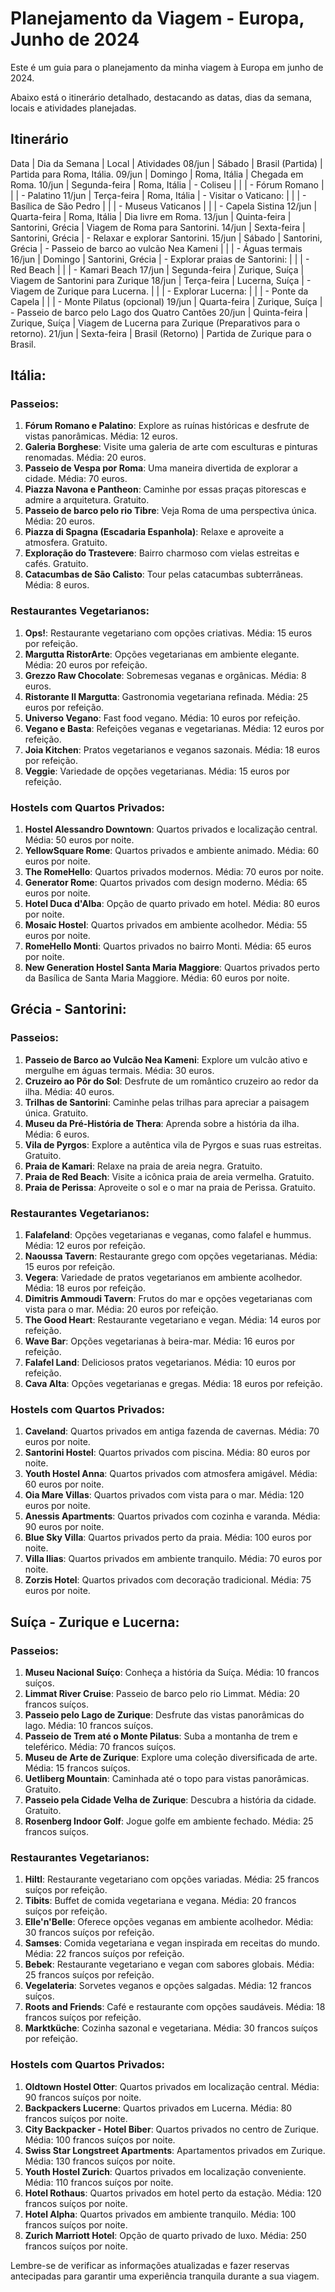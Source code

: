 # Planejamento da Viagem - Europa, Junho de 2024

Este é um guia para o planejamento da minha viagem à Europa em junho de 2024.

Abaixo está o itinerário detalhado, destacando as datas, dias da semana, locais e atividades planejadas.

## Itinerário

Data | Dia da Semana | Local | Atividades
08/jun | Sábado | Brasil (Partida) | Partida para Roma, Itália.
09/jun | Domingo | Roma, Itália | Chegada em Roma.
10/jun | Segunda-feira | Roma, Itália | - Coliseu
| | | - Fórum Romano
| | | - Palatino
11/jun | Terça-feira | Roma, Itália | - Visitar o Vaticano:
| | | - Basílica de São Pedro
| | | - Museus Vaticanos
| | | - Capela Sistina
12/jun | Quarta-feira | Roma, Itália | Dia livre em Roma.
13/jun | Quinta-feira | Santorini, Grécia | Viagem de Roma para Santorini.
14/jun | Sexta-feira | Santorini, Grécia | - Relaxar e explorar Santorini.
15/jun | Sábado | Santorini, Grécia | - Passeio de barco ao vulcão Nea Kameni
| | | - Águas termais
16/jun | Domingo | Santorini, Grécia | - Explorar praias de Santorini:
| | | - Red Beach
| | | - Kamari Beach
17/jun | Segunda-feira | Zurique, Suíça | Viagem de Santorini para Zurique
18/jun | Terça-feira | Lucerna, Suíça | - Viagem de Zurique para Lucerna.
| | | - Explorar Lucerna:
| | | - Ponte da Capela
| | | - Monte Pilatus (opcional)
19/jun | Quarta-feira | Zurique, Suíça | - Passeio de barco pelo Lago dos Quatro Cantões
20/jun | Quinta-feira | Zurique, Suíça | Viagem de Lucerna para Zurique (Preparativos para o retorno).
21/jun | Sexta-feira | Brasil (Retorno) | Partida de Zurique para o Brasil.

## Itália:

### Passeios:

1. **Fórum Romano e Palatino**: Explore as ruínas históricas e desfrute de vistas panorâmicas. Média: 12 euros.
2. **Galeria Borghese**: Visite uma galeria de arte com esculturas e pinturas renomadas. Média: 20 euros.
3. **Passeio de Vespa por Roma**: Uma maneira divertida de explorar a cidade. Média: 70 euros.
4. **Piazza Navona e Pantheon**: Caminhe por essas praças pitorescas e admire a arquitetura. Gratuito.
5. **Passeio de barco pelo rio Tibre**: Veja Roma de uma perspectiva única. Média: 20 euros.
6. **Piazza di Spagna (Escadaria Espanhola)**: Relaxe e aproveite a atmosfera. Gratuito.
7. **Exploração do Trastevere**: Bairro charmoso com vielas estreitas e cafés. Gratuito.
8. **Catacumbas de São Calisto**: Tour pelas catacumbas subterrâneas. Média: 8 euros.

### Restaurantes Vegetarianos:

1. **Ops!**: Restaurante vegetariano com opções criativas. Média: 15 euros por refeição.
2. **Margutta RistorArte**: Opções vegetarianas em ambiente elegante. Média: 20 euros por refeição.
3. **Grezzo Raw Chocolate**: Sobremesas veganas e orgânicas. Média: 8 euros.
4. **Ristorante Il Margutta**: Gastronomia vegetariana refinada. Média: 25 euros por refeição.
5. **Universo Vegano**: Fast food vegano. Média: 10 euros por refeição.
6. **Vegano e Basta**: Refeições veganas e vegetarianas. Média: 12 euros por refeição.
7. **Joia Kitchen**: Pratos vegetarianos e veganos sazonais. Média: 18 euros por refeição.
8. **Veggie**: Variedade de opções vegetarianas. Média: 15 euros por refeição.

### Hostels com Quartos Privados:

1. **Hostel Alessandro Downtown**: Quartos privados e localização central. Média: 50 euros por noite.
2. **YellowSquare Rome**: Quartos privados e ambiente animado. Média: 60 euros por noite.
3. **The RomeHello**: Quartos privados modernos. Média: 70 euros por noite.
4. **Generator Rome**: Quartos privados com design moderno. Média: 65 euros por noite.
5. **Hotel Duca d'Alba**: Opção de quarto privado em hotel. Média: 80 euros por noite.
6. **Mosaic Hostel**: Quartos privados em ambiente acolhedor. Média: 55 euros por noite.
7. **RomeHello Monti**: Quartos privados no bairro Monti. Média: 65 euros por noite.
8. **New Generation Hostel Santa Maria Maggiore**: Quartos privados perto da Basílica de Santa Maria Maggiore. Média: 60 euros por noite.

## Grécia - Santorini:

### Passeios:

1. **Passeio de Barco ao Vulcão Nea Kameni**: Explore um vulcão ativo e mergulhe em águas termais. Média: 30 euros.
2. **Cruzeiro ao Pôr do Sol**: Desfrute de um romântico cruzeiro ao redor da ilha. Média: 40 euros.
3. **Trilhas de Santorini**: Caminhe pelas trilhas para apreciar a paisagem única. Gratuito.
4. **Museu da Pré-História de Thera**: Aprenda sobre a história da ilha. Média: 6 euros.
5. **Vila de Pyrgos**: Explore a autêntica vila de Pyrgos e suas ruas estreitas. Gratuito.
6. **Praia de Kamari**: Relaxe na praia de areia negra. Gratuito.
7. **Praia de Red Beach**: Visite a icônica praia de areia vermelha. Gratuito.
8. **Praia de Perissa**: Aproveite o sol e o mar na praia de Perissa. Gratuito.

### Restaurantes Vegetarianos:

1. **Falafeland**: Opções vegetarianas e veganas, como falafel e hummus. Média: 12 euros por refeição.
2. **Naoussa Tavern**: Restaurante grego com opções vegetarianas. Média: 15 euros por refeição.
3. **Vegera**: Variedade de pratos vegetarianos em ambiente acolhedor. Média: 18 euros por refeição.
4. **Dimitris Ammoudi Tavern**: Frutos do mar e opções vegetarianas com vista para o mar. Média: 20 euros por refeição.
5. **The Good Heart**: Restaurante vegetariano e vegan. Média: 14 euros por refeição.
6. **Wave Bar**: Opções vegetarianas à beira-mar. Média: 16 euros por refeição.
7. **Falafel Land**: Deliciosos pratos vegetarianos. Média: 10 euros por refeição.
8. **Cava Alta**: Opções vegetarianas e gregas. Média: 18 euros por refeição.

### Hostels com Quartos Privados:

1. **Caveland**: Quartos privados em antiga fazenda de cavernas. Média: 70 euros por noite.
2. **Santorini Hostel**: Quartos privados com piscina. Média: 80 euros por noite.
3. **Youth Hostel Anna**: Quartos privados com atmosfera amigável. Média: 60 euros por noite.
4. **Oia Mare Villas**: Quartos privados com vista para o mar. Média: 120 euros por noite.
5. **Anessis Apartments**: Quartos privados com cozinha e varanda. Média: 90 euros por noite.
6. **Blue Sky Villa**: Quartos privados perto da praia. Média: 100 euros por noite.
7. **Villa Ilias**: Quartos privados em ambiente tranquilo. Média: 70 euros por noite.
8. **Zorzis Hotel**: Quartos privados com decoração tradicional. Média: 75 euros por noite.

## Suíça - Zurique e Lucerna:

### Passeios:

1. **Museu Nacional Suíço**: Conheça a história da Suíça. Média: 10 francos suíços.
2. **Limmat River Cruise**: Passeio de barco pelo rio Limmat. Média: 20 francos suíços.
3. **Passeio pelo Lago de Zurique**: Desfrute das vistas panorâmicas do lago. Média: 10 francos suíços.
4. **Passeio de Trem até o Monte Pilatus**: Suba a montanha de trem e teleférico. Média: 70 francos suíços.
5. **Museu de Arte de Zurique**: Explore uma coleção diversificada de arte. Média: 15 francos suíços.
6. **Uetliberg Mountain**: Caminhada até o topo para vistas panorâmicas. Gratuito.
7. **Passeio pela Cidade Velha de Zurique**: Descubra a história da cidade. Gratuito.
8. **Rosenberg Indoor Golf**: Jogue golfe em ambiente fechado. Média: 25 francos suíços.

### Restaurantes Vegetarianos:

1. **Hiltl**: Restaurante vegetariano com opções variadas. Média: 25 francos suíços por refeição.
2. **Tibits**: Buffet de comida vegetariana e vegana. Média: 20 francos suíços por refeição.
3. **Elle'n'Belle**: Oferece opções veganas em ambiente acolhedor. Média: 30 francos suíços por refeição.
4. **Samses**: Comida vegetariana e vegan inspirada em receitas do mundo. Média: 22 francos suíços por refeição.
5. **Bebek**: Restaurante vegetariano e vegan com sabores globais. Média: 25 francos suíços por refeição.
6. **Vegelateria**: Sorvetes veganos e opções salgadas. Média: 12 francos suíços.
7. **Roots and Friends**: Café e restaurante com opções saudáveis. Média: 18 francos suíços por refeição.
8. **Marktküche**: Cozinha sazonal e vegetariana. Média: 30 francos suíços por refeição.

### Hostels com Quartos Privados:

1. **Oldtown Hostel Otter**: Quartos privados em localização central. Média: 90 francos suíços por noite.
2. **Backpackers Lucerne**: Quartos privados em Lucerna. Média: 80 francos suíços por noite.
3. **City Backpacker - Hotel Biber**: Quartos privados no centro de Zurique. Média: 100 francos suíços por noite.
4. **Swiss Star Longstreet Apartments**: Apartamentos privados em Zurique. Média: 130 francos suíços por noite.
5. **Youth Hostel Zurich**: Quartos privados em localização conveniente. Média: 110 francos suíços por noite.
6. **Hotel Rothaus**: Quartos privados em hotel perto da estação. Média: 120 francos suíços por noite.
7. **Hotel Alpha**: Quartos privados em ambiente tranquilo. Média: 100 francos suíços por noite.
8. **Zurich Marriott Hotel**: Opção de quarto privado de luxo. Média: 250 francos suíços por noite.

Lembre-se de verificar as informações atualizadas e fazer reservas antecipadas para garantir uma experiência tranquila durante a sua viagem.
